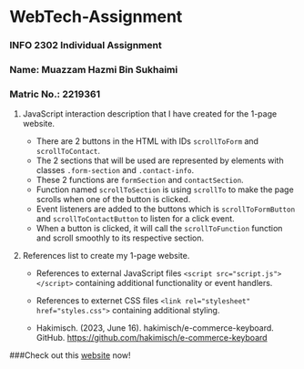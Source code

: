 # WebTech-Assignment
### INFO 2302 Individual Assignment
### Name: Muazzam Hazmi Bin Sukhaimi
### Matric No.: 2219361

1. JavaScript interaction description that I have created for the 1-page website.

   - There are 2 buttons in the HTML with IDs `scrollToForm` and `scrollToContact`.
   - The 2 sections that will be used are represented by elements with classes `.form-section` and `.contact-info`.
   - These 2 functions are `formSection` and `contactSection`.
   - Function named `scrollToSection` is using `scrollTo` to make the page scrolls when one of the button is clicked.
   - Event listeners are added to the buttons which is `scrollToFormButton` and `scrollToContactButton` to listen for a click event.
   - When a button is clicked, it will call the `scrollToFunction` function and scroll smoothly to its respective section.

1. References list to create my 1-page website.

   - References to external JavaScript files `<script src="script.js"></script>` containing additional functionality or event handlers.
   - References to externet CSS files `<link rel="stylesheet" href="styles.css">` containing additional styling.
  
   - Hakimisch. (2023, June 16). hakimisch/e-commerce-keyboard. GitHub. https://github.com/hakimisch/e-commerce-keyboard

###Check out this [website](https://zactsm.github.io/IIUM-RM1-Campaign/rm1campaign.html) now!
